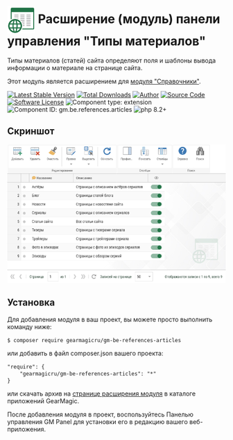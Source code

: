 # <img src="https://raw.githubusercontent.com/gearmagicru/gm-be-references-articles/refs/heads/master/assets/images/icon.svg" width="64px" height="64px" align="absmiddle"> Расширение (модуль) панели управления "Типы материалов"

Типы материалов (статей) сайта определяют поля и шаблоны вывода информации о материале на странице сайта.

Этот модуль является расширением для [модуля "Справочники"](https://github.com/gearmagicru/gm-be-references).

[![Latest Stable Version](https://img.shields.io/packagist/v/gearmagicru/gm-be-references-articles.svg)](https://packagist.org/packages/gearmagicru/gm-be-references-articles)
[![Total Downloads](https://img.shields.io/packagist/dt/gearmagicru/gm-be-references-articles.svg)](https://packagist.org/packages/gearmagicru/gm-be-references-articles)
[![Author](https://img.shields.io/badge/author-anton.tivonenko@gmail.com-blue.svg)](mailto:anton.tivonenko@gmail)
[![Source Code](https://img.shields.io/badge/source-gearmagicru/gm--be--references--articles-blue.svg)](https://github.com/gearmagicru/gm-be-references-articles)
[![Software License](https://img.shields.io/badge/license-MIT-brightgreen.svg)](https://github.com/gearmagicru/gm-be-references-articles/blob/master/LICENSE)
![Component type: extension](https://img.shields.io/badge/component%20type-extension-green.svg)
![Component ID: gm.be.references.articles](https://img.shields.io/badge/component%20id-gm.be.references.articles-green.svg)
![php 8.2+](https://img.shields.io/badge/php-min%208.2-red.svg)

## Скриншот
<img src="https://github.com/gearmagicru/gm-be-references-articles/blob/master/assets/help/grid.png?raw=true">

## Установка

Для добавления модуля в ваш проект, вы можете просто выполнить команду ниже:

```
$ composer require gearmagicru/gm-be-references-articles
```

или добавить в файл composer.json вашего проекта:
```
"require": {
    "gearmagicru/gm-be-references-articles": "*"
}
```
или скачать архив на [странице расширения модуля](https://apps.gearmagic.ru/component/gm-be-references-articles) в каталоге приложений GearMagic.

После добавления модуля в проект, воспользуйтесь Панелью управления GM Panel для установки его в редакцию вашего веб-приложения.
